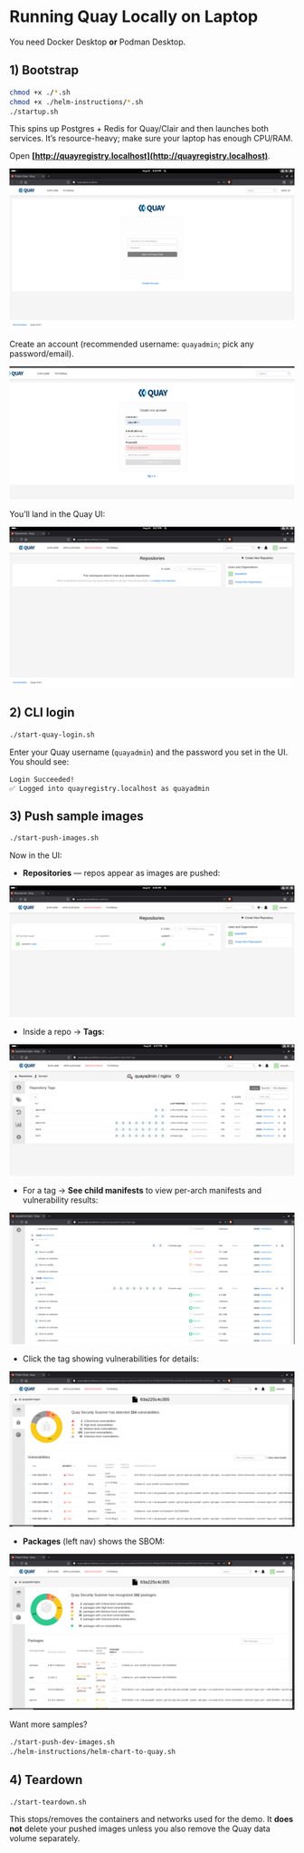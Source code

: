 # Running Quay Locally on Laptop

You need Docker Desktop **or** Podman Desktop.

## 1) Bootstrap

```bash
chmod +x ./*.sh
chmod +x ./helm-instructions/*.sh
./startup.sh
```

This spins up Postgres + Redis for Quay/Clair and then launches both services. It’s resource-heavy; make sure your laptop has enough CPU/RAM.

Open **[http://quayregistry.localhost](http://quayregistry.localhost)**.

![Quay Login Screen](./images/quay-login-page.png)

Create an account (recommended username: `quayadmin`; pick any password/email).

![Quay Create Account](./images/quay-create-account-page.png)

You’ll land in the Quay UI:

![Quay Home](./images/quay-home-page.png)

## 2) CLI login

```bash
./start-quay-login.sh
```

Enter your Quay username (`quayadmin`) and the password you set in the UI. You should see:

```
Login Succeeded!
✅ Logged into quayregistry.localhost as quayadmin
```

## 3) Push sample images

```bash
./start-push-images.sh
```

Now in the UI:

* **Repositories** — repos appear as images are pushed:

![Repos Appear](./images/quay-home-page-with-repos.png)

* Inside a repo → **Tags**:

![Tags](./images/nginx-tags.png)

* For a tag → **See child manifests** to view per-arch manifests and vulnerability results:

![Child Manifests](./images/nginx-vulnerabilities.png)

* Click the tag showing vulnerabilities for details:

![Otel Vulnerabilities](./images/nginx-otel-vulnerabilities.png)

* **Packages** (left nav) shows the SBOM:

![SBOM](./images/nginx-otel-sbom.png)

Want more samples?

```bash
./start-push-dev-images.sh
./helm-instructions/helm-chart-to-quay.sh
```

## 4) Teardown

```bash
./start-teardown.sh
```

This stops/removes the containers and networks used for the demo.
It **does not** delete your pushed images unless you also remove the Quay data volume separately.
